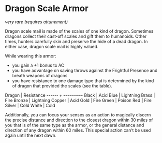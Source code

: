 # Dragon Scale Armor
*very rare* *(requires attunement)*

Dragon scale mail is made of the scales of one kind of dragon. Sometimes dragons collect their cast-off scales and gift them to humanoids. Other times, hunters carefully skin and preserve the hide of a dead dragon. In either case, dragon scale mail is highly valued.

While wearing this armor:

* you gain a +1 bonus to AC
* you have advantage on saving throws against the Frightful Presence and breath weapons of dragons
* you have resistance to one damage type that is determined by the kind of dragon that provided the scales (see the table).

Dragon | Resistance
------ + ----------
Black | Acid
Blue | Lightning
Brass | Fire
Bronze | Lightning
Copper | Acid
Gold | Fire
Green | Poison
Red | Fire
Silver | Cold
White | Cold

Additionally, you can focus your senses as an action to magically discern the precise distance and direction to the closest dragon within 30 miles of you that is of the same type as the armor, or the general distance and direction of any dragon within 60 miles. This special action can't be used again until the next dawn.
